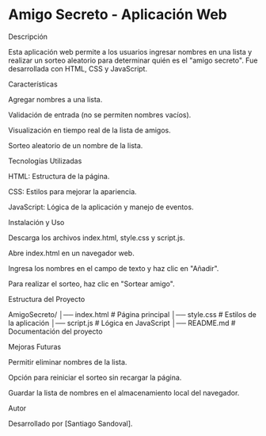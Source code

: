 <h1>Amigo Secreto - Aplicación Web</h1>

Descripción

Esta aplicación web permite a los usuarios ingresar nombres en una lista y realizar un sorteo aleatorio para determinar quién es el "amigo secreto". Fue desarrollada con HTML, CSS y JavaScript.

Características

Agregar nombres a una lista.

Validación de entrada (no se permiten nombres vacíos).

Visualización en tiempo real de la lista de amigos.

Sorteo aleatorio de un nombre de la lista.

Tecnologías Utilizadas

HTML: Estructura de la página.

CSS: Estilos para mejorar la apariencia.

JavaScript: Lógica de la aplicación y manejo de eventos.

Instalación y Uso

Descarga los archivos index.html, style.css y script.js.

Abre index.html en un navegador web.

Ingresa los nombres en el campo de texto y haz clic en "Añadir".

Para realizar el sorteo, haz clic en "Sortear amigo".

Estructura del Proyecto

AmigoSecreto/
│── index.html  # Página principal
│── style.css   # Estilos de la aplicación
│── script.js   # Lógica en JavaScript
│── README.md   # Documentación del proyecto

Mejoras Futuras

Permitir eliminar nombres de la lista.

Opción para reiniciar el sorteo sin recargar la página.

Guardar la lista de nombres en el almacenamiento local del navegador.

Autor

Desarrollado por [Santiago Sandoval].

